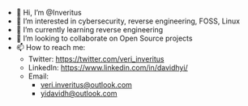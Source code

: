 - 👋 Hi, I’m @Inveritus
- 👀 I’m interested in cybersecurity, reverse engineering, FOSS, Linux
- 🌱 I’m currently learning reverse engineering
- 💞️ I’m looking to collaborate on Open Source projects
- 📫 How to reach me: <ul> <li> Twitter: https://twitter.com/veri_inveritus </li> <li> LinkedIn: https://www.linkedin.com/in/davidhyi/ </li> <li> Email: <ul> <li> veri.inveritus@outlook.com </li> <li> yidavidh@outlook.com </li> </ul> </ul>

<!---
Inveritus/Inveritus is a ✨ special ✨ repository because its `README.md` (this file) appears on your GitHub profile.
You can click the Preview link to take a look at your changes.
--->
